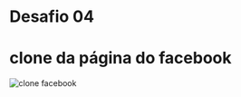 # Desafio 04
# clone da página do facebook


![clone facebook](https://user-images.githubusercontent.com/45233696/76877378-10ff5f80-6852-11ea-973b-6989ac47f641.png)

